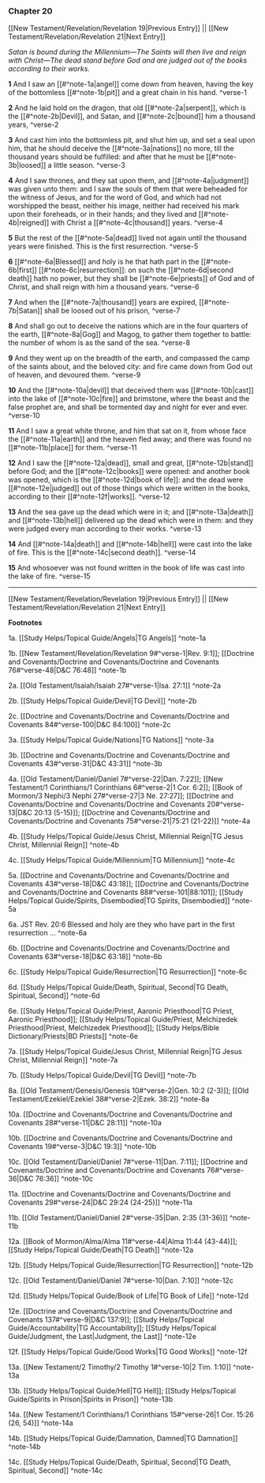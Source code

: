### Chapter 20

[[New Testament/Revelation/Revelation 19|Previous Entry]]  ||  [[New Testament/Revelation/Revelation 21|Next Entry]]

*Satan is bound during the Millennium—The Saints will then live and reign with Christ—The dead stand before God and are judged out of the books according to their works.*

**1**  And I saw an [[#^note-1a|angel]] come down from heaven, having the key of the bottomless [[#^note-1b|pit]] and a great chain in his hand. ^verse-1

**2**  And he laid hold on the dragon, that old [[#^note-2a|serpent]], which is the [[#^note-2b|Devil]], and Satan, and [[#^note-2c|bound]] him a thousand years, ^verse-2

**3**  And cast him into the bottomless pit, and shut him up, and set a seal upon him, that he should deceive the [[#^note-3a|nations]] no more, till the thousand years should be fulfilled: and after that he must be [[#^note-3b|loosed]] a little season. ^verse-3

**4**  And I saw thrones, and they sat upon them, and [[#^note-4a|judgment]] was given unto them: and I saw the souls of them that were beheaded for the witness of Jesus, and for the word of God, and which had not worshipped the beast, neither his image, neither had received his mark upon their foreheads, or in their hands; and they lived and [[#^note-4b|reigned]] with Christ a [[#^note-4c|thousand]] years. ^verse-4

**5**  But the rest of the [[#^note-5a|dead]] lived not again until the thousand years were finished. This is the first resurrection. ^verse-5

**6**  [[#^note-6a|Blessed]] and holy is he that hath part in the [[#^note-6b|first]] [[#^note-6c|resurrection]]: on such the [[#^note-6d|second death]] hath no power, but they shall be [[#^note-6e|priests]] of God and of Christ, and shall reign with him a thousand years. ^verse-6

**7**  And when the [[#^note-7a|thousand]] years are expired, [[#^note-7b|Satan]] shall be loosed out of his prison, ^verse-7

**8**  And shall go out to deceive the nations which are in the four quarters of the earth, [[#^note-8a|Gog]] and Magog, to gather them together to battle: the number of whom is as the sand of the sea. ^verse-8

**9**  And they went up on the breadth of the earth, and compassed the camp of the saints about, and the beloved city: and fire came down from God out of heaven, and devoured them. ^verse-9

**10**  And the [[#^note-10a|devil]] that deceived them was [[#^note-10b|cast]] into the lake of [[#^note-10c|fire]] and brimstone, where the beast and the false prophet are, and shall be tormented day and night for ever and ever. ^verse-10

**11**  And I saw a great white throne, and him that sat on it, from whose face the [[#^note-11a|earth]] and the heaven fled away; and there was found no [[#^note-11b|place]] for them. ^verse-11

**12**  And I saw the [[#^note-12a|dead]], small and great, [[#^note-12b|stand]] before God; and the [[#^note-12c|books]] were opened: and another book was opened, which is the [[#^note-12d|book of life]]: and the dead were [[#^note-12e|judged]] out of those things which were written in the books, according to their [[#^note-12f|works]]. ^verse-12

**13**  And the sea gave up the dead which were in it; and [[#^note-13a|death]] and [[#^note-13b|hell]] delivered up the dead which were in them: and they were judged every man according to their works. ^verse-13

**14**  And [[#^note-14a|death]] and [[#^note-14b|hell]] were cast into the lake of fire. This is the [[#^note-14c|second death]]. ^verse-14

**15**  And whosoever was not found written in the book of life was cast into the lake of fire. ^verse-15


---
[[New Testament/Revelation/Revelation 19|Previous Entry]]  ||  [[New Testament/Revelation/Revelation 21|Next Entry]]


**Footnotes**


1a. [[Study Helps/Topical Guide/Angels|TG Angels]] ^note-1a

1b. [[New Testament/Revelation/Revelation 9#^verse-1|Rev. 9:1]]; [[Doctrine and Covenants/Doctrine and Covenants/Doctrine and Covenants 76#^verse-48|D&C 76:48]] ^note-1b

2a. [[Old Testament/Isaiah/Isaiah 27#^verse-1|Isa. 27:1]] ^note-2a

2b. [[Study Helps/Topical Guide/Devil|TG Devil]] ^note-2b

2c. [[Doctrine and Covenants/Doctrine and Covenants/Doctrine and Covenants 84#^verse-100|D&C 84:100]] ^note-2c

3a. [[Study Helps/Topical Guide/Nations|TG Nations]] ^note-3a

3b. [[Doctrine and Covenants/Doctrine and Covenants/Doctrine and Covenants 43#^verse-31|D&C 43:31]] ^note-3b

4a. [[Old Testament/Daniel/Daniel 7#^verse-22|Dan. 7:22]]; [[New Testament/1 Corinthians/1 Corinthians 6#^verse-2|1 Cor. 6:2]]; [[Book of Mormon/3 Nephi/3 Nephi 27#^verse-27|3 Ne. 27:27]]; [[Doctrine and Covenants/Doctrine and Covenants/Doctrine and Covenants 20#^verse-13|D&C 20:13 (5-15)]]; [[Doctrine and Covenants/Doctrine and Covenants/Doctrine and Covenants 75#^verse-21|75:21 (21-22)]] ^note-4a

4b. [[Study Helps/Topical Guide/Jesus Christ, Millennial Reign|TG Jesus Christ, Millennial Reign]] ^note-4b

4c. [[Study Helps/Topical Guide/Millennium|TG Millennium]] ^note-4c

5a. [[Doctrine and Covenants/Doctrine and Covenants/Doctrine and Covenants 43#^verse-18|D&C 43:18]]; [[Doctrine and Covenants/Doctrine and Covenants/Doctrine and Covenants 88#^verse-101|88:101]]; [[Study Helps/Topical Guide/Spirits, Disembodied|TG Spirits, Disembodied]] ^note-5a

6a. JST Rev. 20:6 Blessed and holy are they who have part in the first resurrection ... ^note-6a

6b. [[Doctrine and Covenants/Doctrine and Covenants/Doctrine and Covenants 63#^verse-18|D&C 63:18]] ^note-6b

6c. [[Study Helps/Topical Guide/Resurrection|TG Resurrection]] ^note-6c

6d. [[Study Helps/Topical Guide/Death, Spiritual, Second|TG Death, Spiritual, Second]] ^note-6d

6e. [[Study Helps/Topical Guide/Priest, Aaronic Priesthood|TG Priest, Aaronic Priesthood]]; [[Study Helps/Topical Guide/Priest, Melchizedek Priesthood|Priest, Melchizedek Priesthood]]; [[Study Helps/Bible Dictionary/Priests|BD Priests]] ^note-6e

7a. [[Study Helps/Topical Guide/Jesus Christ, Millennial Reign|TG Jesus Christ, Millennial Reign]] ^note-7a

7b. [[Study Helps/Topical Guide/Devil|TG Devil]] ^note-7b

8a. [[Old Testament/Genesis/Genesis 10#^verse-2|Gen. 10:2 (2-3)]]; [[Old Testament/Ezekiel/Ezekiel 38#^verse-2|Ezek. 38:2]] ^note-8a

10a. [[Doctrine and Covenants/Doctrine and Covenants/Doctrine and Covenants 28#^verse-11|D&C 28:11]] ^note-10a

10b. [[Doctrine and Covenants/Doctrine and Covenants/Doctrine and Covenants 19#^verse-3|D&C 19:3]] ^note-10b

10c. [[Old Testament/Daniel/Daniel 7#^verse-11|Dan. 7:11]]; [[Doctrine and Covenants/Doctrine and Covenants/Doctrine and Covenants 76#^verse-36|D&C 76:36]] ^note-10c

11a. [[Doctrine and Covenants/Doctrine and Covenants/Doctrine and Covenants 29#^verse-24|D&C 29:24 (24-25)]] ^note-11a

11b. [[Old Testament/Daniel/Daniel 2#^verse-35|Dan. 2:35 (31-36)]] ^note-11b

12a. [[Book of Mormon/Alma/Alma 11#^verse-44|Alma 11:44 (43-44)]]; [[Study Helps/Topical Guide/Death|TG Death]] ^note-12a

12b. [[Study Helps/Topical Guide/Resurrection|TG Resurrection]] ^note-12b

12c. [[Old Testament/Daniel/Daniel 7#^verse-10|Dan. 7:10]] ^note-12c

12d. [[Study Helps/Topical Guide/Book of Life|TG Book of Life]] ^note-12d

12e. [[Doctrine and Covenants/Doctrine and Covenants/Doctrine and Covenants 137#^verse-9|D&C 137:9]]; [[Study Helps/Topical Guide/Accountability|TG Accountability]]; [[Study Helps/Topical Guide/Judgment, the Last|Judgment, the Last]] ^note-12e

12f. [[Study Helps/Topical Guide/Good Works|TG Good Works]] ^note-12f

13a. [[New Testament/2 Timothy/2 Timothy 1#^verse-10|2 Tim. 1:10]] ^note-13a

13b. [[Study Helps/Topical Guide/Hell|TG Hell]]; [[Study Helps/Topical Guide/Spirits in Prison|Spirits in Prison]] ^note-13b

14a. [[New Testament/1 Corinthians/1 Corinthians 15#^verse-26|1 Cor. 15:26 (26, 54)]] ^note-14a

14b. [[Study Helps/Topical Guide/Damnation, Damned|TG Damnation]] ^note-14b

14c. [[Study Helps/Topical Guide/Death, Spiritual, Second|TG Death, Spiritual, Second]] ^note-14c